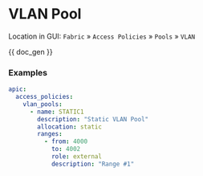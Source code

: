 # VLAN Pool

Location in GUI:
`Fabric` » `Access Policies` » `Pools` » `VLAN`


{{ doc_gen }}

### Examples

```yaml
apic:
  access_policies:
    vlan_pools:
      - name: STATIC1
        description: "Static VLAN Pool"
        allocation: static
        ranges:
          - from: 4000
            to: 4002
            role: external
            description: "Range #1"
```
